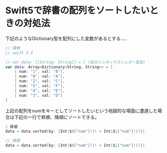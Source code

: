 # Swift5で辞書の配列をソートしたいときの対処法
下記のようなDictionary型を配列にした変数があるとする.....
```swift
// 環境
// swift 5.3

// var data: [[String: String]] = [ (型のシンタックスシュガー宣言)
var data: Array<Dictionary<String, String>> = [
    [ num: "1", val: "B"],
    [ num: "0", val: "A"],
    [ num: "2", val: "C"],
    [ num: "5", val: "F"],
    [ num: "4", val: "E"],
    [ num: "3", val: "D"]
]
```

上記の配列をnumをキーとしてソートしたいという地獄的な場面に遭遇した場合は下記の一行で昇順、降順にソートできる。

```swift
/ 昇順
data = data.sorted(by: {Int($0["num"]!)! < Int($1["num"]!)!})

// 降順
data = data.sorted(by: {Int($0["num"]!)! > Int($1["num"]!)!})
```

